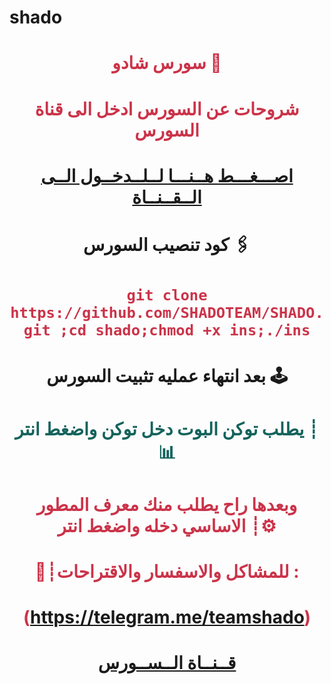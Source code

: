 # shado
# <p align="center" style="color:#cb3349" >سورس شادو 📡

# <p align="center" style="color:#cb3349" > شروحات عن السورس ادخل الى قناة السورس

# <p align="center" style="color:#cb3349" > [اصـــغـــط هــنـــا لــلــدخــول الــى الــقــنــاة](https://telegram.me/ShadoTeam) <br>

# <p align="center"> كود تنصيب السورس 🖇

 # <p align="center" style="color:#cb3349" > `git clone https://github.com/SHADOTEAM/SHADO.git ;cd shado;chmod +x ins;./ins`

# <p align="center"> بعد انتهاء عمليه تثبيت السورس 🕹

# <p align="center" style="color: #14635c;" >يطلب توكن البوت دخل توكن واضغط انتر ┊📊

 

# <p align="center" style="color:#cb3349" > وبعدها راح يطلب منك معرف المطور الاساسي دخله واضغط انتر ┊⚙️

# <p align="center" style="color:#cb3349" > 💬┊للمشاكل والاسفسار والاقتراحات :


  # <p align="center" style="color:#cb3349" > (https://telegram.me/teamshado) <br>


# <p align="center" style="color:#cb3349" > [قــنــاة الــســورس](https://telegram.me/ShadoTeam) <br>

